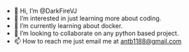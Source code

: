 - 👋 Hi, I’m @DarkFireVJ
- 👀 I’m interested in just learning more about coding. 
- 🌱 I’m currently learning about docker.
- 💞️ I’m looking to collaborate on any python based project.
- 📫 How to reach me just email me at antb1188@gmail.com

<!---
DarkFireVJ/DarkFireVJ is a ✨ special ✨ repository because its `README.md` (this file) appears on your GitHub profile.
You can click the Preview link to take a look at your changes.
--->
